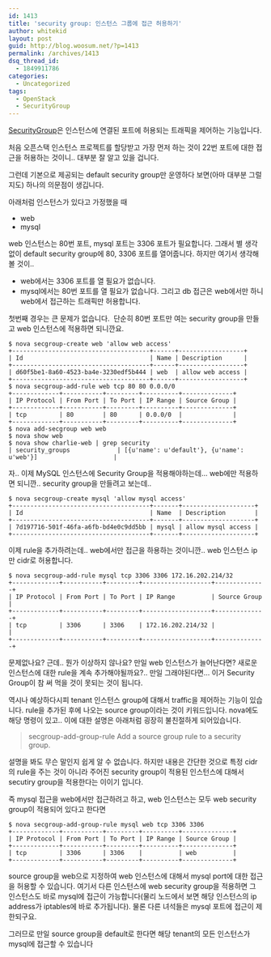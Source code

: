 ```yaml
---
id: 1413
title: 'security group: 인스턴스 그룹에 접근 허용하기'
author: whitekid
layout: post
guid: http://blog.woosum.net/?p=1413
permalink: /archives/1413
dsq_thread_id:
  - 1849911786
categories:
  - Uncategorized
tags:
  - OpenStack
  - SecurityGroup
---
```

[SecurityGroup][1]은 인스턴스에 연결된 포트에 허용되는 트래픽을 제어하는 기능입니다.

처음 오픈스택 인스턴스 프로젝트를 할당받고 가장 먼저 하는 것이 22번 포트에 대한 접근을 허용하는 것이니.. 대부분 잘 알고 있을 겁니다.

그런데 기본으로 제공되는 default security group만 운영하다 보면(아마 대부분 그럴지도) 하나의 의문점이 생깁니다.

아래처럼 인스턴스가 있다고 가정했을 때

  * web
  * mysql

web 인스턴스는 80번 포트, mysql 포트는 3306 포트가 필요합니다. 그래서 별 생각없이 default security group에 80, 3306 포트를 열어줍니다. 하지만 여기서 생각해볼 것이..

  * web에서는 3306 포트를 열 필요가 없습니다.
  * mysql에서는 80번 포트를 열 필요가 없습니다. 그리고 db 접근은 web에서만 하니 web에서 접근하는 트래픽만 허용합니다.

첫번째 경우는 큰 문제가 없습니다.  단순히 80번 포트만 여는 security group을 만들고 web 인스턴스에 적용하면 되니깐요.

    $ nova secgroup-create web 'allow web access'
    +--------------------------------------+------+------------------+
    | Id                                   | Name | Description      |
    +--------------------------------------+------+------------------+
    | d60f5be1-8a60-4523-ba4e-3230edf5b444 | web  | allow web access |
    +--------------------------------------+------+------------------+
    $ nova secgroup-add-rule web tcp 80 80 0.0.0/0
    +-------------+-----------+---------+----------+--------------+
    | IP Protocol | From Port | To Port | IP Range | Source Group |
    +-------------+-----------+---------+----------+--------------+
    | tcp         | 80        | 80      | 0.0.0/0  |              |
    +-------------+-----------+---------+----------+--------------+
    $ nova add-secgroup web web
    $ nova show web
    $ nova show charlie-web | grep security
    | security_groups             | [{u'name': u'default'}, {u'name': u'web'}]                     |

자.. 이제 MySQL 인스턴스에 Security Group을 적용해야하는데... web에만 적용하면 되니깐.. security group을 만들려고 보는데..

    $ nova secgroup-create mysql 'allow mysql access'
    +--------------------------------------+-------+--------------------+
    | Id                                   | Name  | Description        |
    +--------------------------------------+-------+--------------------+
    | 7d197716-501f-46fa-a6fb-bd4e0c9dd5bb | mysql | allow mysql access |
    +--------------------------------------+-------+--------------------+

이제 rule을 추가하려는데.. web에서만 접근을 하용하는 것이니깐.. web 인스턴스 ip만 cidr로 허용합니다.

    $ nova secgroup-add-rule mysql tcp 3306 3306 172.16.202.214/32
    +-------------+-----------+---------+-------------------+--------------+
    | IP Protocol | From Port | To Port | IP Range          | Source Group |
    +-------------+-----------+---------+-------------------+--------------+
    | tcp         | 3306      | 3306    | 172.16.202.214/32 |              |
    +-------------+-----------+---------+-------------------+--------------+

문제없나요? 근데.. 뭔가 이상하지 않나요? 만일 web 인스턴스가 늘어난다면? 새로운 인스턴스에 대한 rule을 계속 추가해야될까요?.. 만일 그래야된다면... 이거 Security Group이 참 써 먹을 것이 못되는 것이 됩니다.

역시나 예상하다시피 tenant 인스턴스 group에 대해서 traffic을 제어하는 기능이 있습니다. rule을 추가된 후에 나오는 source group이라는 것이 키워드입니다. nova에도 해당 명령이 있고.. 이에 대한 설명은 아래처럼 굉장히 불친절하게 되어있습니다.

> secgroup-add-group-rule Add a source group rule to a security group.

설명을 봐도 무슨 말인지 쉽게 알 수 없습니다. 하지만 내용은 간단한 것으로 특정 cidr의 rule을 주는 것이 아니라 주어진 security group이 적용된 인스턴스에 대해서 secutiry group을 적용한다는 이이기 입니다.

즉 mysql 접근을 web에서만 접근하려고 하고, web 인스턴스는 모두 web security group이 적용되어 있다고 한다면

    $ nova secgroup-add-group-rule mysql web tcp 3306 3306
    +-------------+-----------+---------+----------+--------------+
    | IP Protocol | From Port | To Port | IP Range | Source Group |
    +-------------+-----------+---------+----------+--------------+
    | tcp         | 3306      | 3306    |          | web          |
    +-------------+-----------+---------+----------+--------------+

source group을 web으로 지정하여 web 인스턴스에 대해서 mysql port에 대한 접근을 허용할 수 있습니다. 여기서 다른 인스턴스에 web security group을 적용하면 그 인스턴스도 바로 mysql에 접근이 가능합니다(물리 노드에서 보면 해당 인스턴스의 ip address가 iptables에 바로 추가됩니다). 물론 다른 녀석들은 mysql 포트에 접근이 제한되구요.

그러므로 만일 source group을 default로 한다면 해당 tenant의 모든 인스턴스가 mysql에 접근할 수 있습니다

 [1]: http://docs.openstack.org/network-admin/admin/content/securitygroups.html